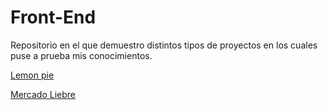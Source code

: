 # Front-End
Repositorio en el que demuestro distintos tipos de proyectos en los cuales puse a prueba mis conocimientos. 

<a href = "https://lautard12.github.io/Front-End/LEMON%20PIE/"> Lemon pie</a>

<a href = "https://lautard12.github.io/Front-End/MercadoLiebre/"> Mercado Liebre</a>
